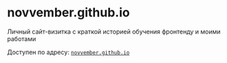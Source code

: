 # novvember.github.io

Личный сайт-визитка с краткой историей обучения фронтенду и моими работами

Доступен по адресу: [`novvember.github.io`](https://novvember.github.io)

